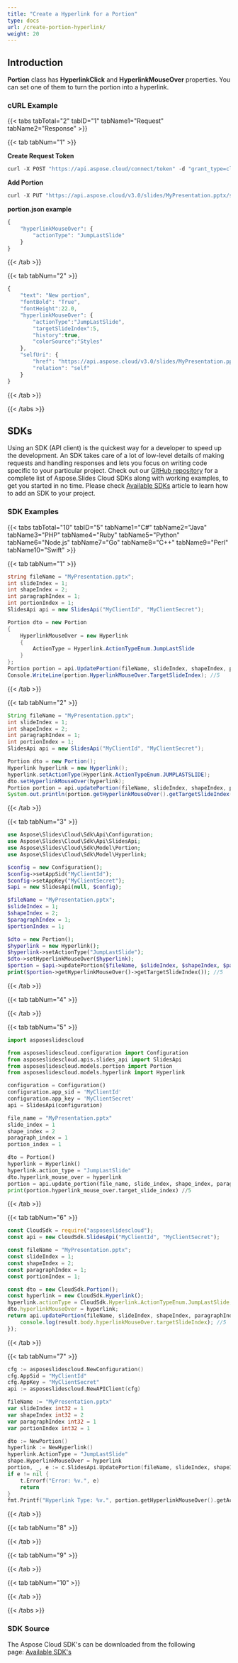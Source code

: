 ```yaml
---
title: "Create a Hyperlink for a Portion"
type: docs
url: /create-portion-hyperlink/
weight: 20
---
```


## **Introduction**
**Portion** class has **HyperlinkClick** and **HyperlinkMouseOver** properties. You can set one of them to turn the portion into a hyperlink.

### **cURL Example**
{{< tabs tabTotal="2" tabID="1" tabName1="Request" tabName2="Response" >}}

{{< tab tabNum="1" >}}

**Create Request Token**

```java
curl -X POST "https://api.aspose.cloud/connect/token" -d "grant_type=client_credentials&client_id=MyClientId&client_secret=MyClientSecret" -H "Content-Type: application/x-www-form-urlencoded" -H "Accept: application/json"
```

**Add Portion**

```java
curl -X PUT "https://api.aspose.cloud/v3.0/slides/MyPresentation.pptx/slides/1/shapes/2/paragraphs/3/portions/1" -d "@portion.json" -H "Content-Type: text/json" -H "Authorization: Bearer AuthToken"
```

**portion.json example**

```javascript
{
    "hyperlinkMouseOver": {
        "actionType": "JumpLastSlide"
    }
}
```

{{< /tab >}}

{{< tab tabNum="2" >}}

```javascript
{
    "text": "New portion",
    "fontBold": "True",
    "fontHeight":22.0,
    "hyperlinkMouseOver": {
        "actionType":"JumpLastSlide",
        "targetSlideIndex":5,
        "history":true,
        "colorSource":"Styles"
    },
    "selfUri": {
        "href": "https://api.aspose.cloud/v3.0/slides/MyPresentation.pptx/slides/1/shapes/2/paragraphs/3/portions/1",
        "relation": "self"
    }
}
```

{{< /tab >}}

{{< /tabs >}}
## **SDKs**
Using an SDK (API client) is the quickest way for a developer to speed up the development. An SDK takes care of a lot of low-level details of making requests and handling responses and lets you focus on writing code specific to your particular project. Check out our [GitHub repository](https://github.com/aspose-slides-cloud) for a complete list of Aspose.Slides Cloud SDKs along with working examples, to get you started in no time. Please check [Available SDKs](/slides/available-sdks/) article to learn how to add an SDK to your project.
### **SDK Examples**
{{< tabs tabTotal="10" tabID="5" tabName1="C#" tabName2="Java" tabName3="PHP" tabName4="Ruby" tabName5="Python" tabName6="Node.js" tabName7="Go" tabName8="C++" tabName9="Perl" tabName10="Swift" >}}

{{< tab tabNum="1" >}}

```csharp
string fileName = "MyPresentation.pptx";
int slideIndex = 1;
int shapeIndex = 2;
int paragraphIndex = 1;
int portionIndex = 1;
SlidesApi api = new SlidesApi("MyClientId", "MyClientSecret");

Portion dto = new Portion
{
    HyperlinkMouseOver = new Hyperlink
    {
        ActionType = Hyperlink.ActionTypeEnum.JumpLastSlide
    }
};
Portion portion = api.UpdatePortion(fileName, slideIndex, shapeIndex, paragraphIndex, portionIndex, dto);
Console.WriteLine(portion.HyperlinkMouseOver.TargetSlideIndex); //5
```

{{< /tab >}}

{{< tab tabNum="2" >}}

```java
String fileName = "MyPresentation.pptx";
int slideIndex = 1;
int shapeIndex = 2;
int paragraphIndex = 1;
int portionIndex = 1;
SlidesApi api = new SlidesApi("MyClientId", "MyClientSecret");

Portion dto = new Portion();
Hyperlink hyperlink = new Hyperlink();
hyperlink.setActionType(Hyperlink.ActionTypeEnum.JUMPLASTSLIDE);
dto.setHyperlinkMouseOver(hyperlink);
Portion portion = api.updatePortion(fileName, slideIndex, shapeIndex, paragraphIndex, portionIndex, dto, null, null, null);
System.out.println(portion.getHyperlinkMouseOver().getTargetSlideIndex()); //5
```

{{< /tab >}}

{{< tab tabNum="3" >}}

```php
use Aspose\Slides\Cloud\Sdk\Api\Configuration;
use Aspose\Slides\Cloud\Sdk\Api\SlidesApi;
use Aspose\Slides\Cloud\Sdk\Model\Portion;
use Aspose\Slides\Cloud\Sdk\Model\Hyperlink;

$config = new Configuration();
$config->setAppSid("MyClientId");
$config->setAppKey("MyClientSecret");
$api = new SlidesApi(null, $config);

$fileName = "MyPresentation.pptx";
$slideIndex = 1;
$shapeIndex = 2;
$paragraphIndex = 1;
$portionIndex = 1;

$dto = new Portion();
$hyperlink = new Hyperlink();
$hyperlink->setActionType("JumpLastSlide");
$dto->setHyperlinkMouseOver($hyperlink);
$portion = $api->updatePortion($fileName, $slideIndex, $shapeIndex, $paragraphIndex, $portionIndex, $dto);
print($portion->getHyperlinkMouseOver()->getTargetSlideIndex()); //5
```

{{< /tab >}}

{{< tab tabNum="4" >}}

{{< /tab >}}

{{< tab tabNum="5" >}}

```python
import asposeslidescloud

from asposeslidescloud.configuration import Configuration
from asposeslidescloud.apis.slides_api import SlidesApi
from asposeslidescloud.models.portion import Portion
from asposeslidescloud.models.hyperlink import Hyperlink

configuration = Configuration()
configuration.app_sid = 'MyClientId'
configuration.app_key = 'MyClientSecret'
api = SlidesApi(configuration)

file_name = "MyPresentation.pptx"
slide_index = 1
shape_index = 2
paragraph_index = 1
portion_index = 1

dto = Portion()
hyperlink = Hyperlink()
hyperlink.action_type = "JumpLastSlide"
dto.hyperlink_mouse_over = hyperlink
portion = api.update_portion(file_name, slide_index, shape_index, paragraph_index, portion_index, dto)
print(portion.hyperlink_mouse_over.target_slide_index) //5
```

{{< /tab >}}

{{< tab tabNum="6" >}}

```javascript
const CloudSdk = require("asposeslidescloud");
const api = new CloudSdk.SlidesApi("MyClientId", "MyClientSecret");

const fileName = "MyPresentation.pptx";
const slideIndex = 1;
const shapeIndex = 2;
const paragraphIndex = 1;
const portionIndex = 1;

const dto = new CloudSdk.Portion();
const hyperlink = new CloudSdk.Hyperlink();
hyperlink.actionType = CloudSdk.Hyperlink.ActionTypeEnum.JumpLastSlide;
dto.hyperlinkMouseOver = hyperlink;
return api.updatePortion(fileName, slideIndex, shapeIndex, paragraphIndex, portionIndex, dto).then((result) => {
    console.log(result.body.hyperlinkMouseOver.targetSlideIndex); //5
});
```

{{< /tab >}}

{{< tab tabNum="7" >}}

```go
cfg := asposeslidescloud.NewConfiguration()
cfg.AppSid = "MyClientId"
cfg.AppKey = "MyClientSecret"
api := asposeslidescloud.NewAPIClient(cfg)

fileName := "MyPresentation.pptx"
var slideIndex int32 = 1
var shapeIndex int32 = 2
var paragraphIndex int32 = 1
var portionIndex int32 = 1

dto := NewPortion()
hyperlink := NewHyperlink()
hyperlink.ActionType = "JumpLastSlide"
shape.HyperlinkMouseOver = hyperlink
portion, _, e := c.SlidesApi.UpdatePortion(fileName, slideIndex, shapeIndex, paragraphIndex, portionIndex, dto, "", "", "")
if e != nil {
	t.Errorf("Error: %v.", e)
	return
}
fmt.Printf("Hyperlink Type: %v.", portion.getHyperlinkMouseOver().getActionType())
```

{{< /tab >}}

{{< tab tabNum="8" >}}

{{< /tab >}}

{{< tab tabNum="9" >}}

{{< /tab >}}

{{< tab tabNum="10" >}}

{{< /tab >}}

{{< /tabs >}}

### **SDK Source**
The Aspose Cloud SDK's can be downloaded from the following page: [Available SDK's](/slides/available-sdks/)
